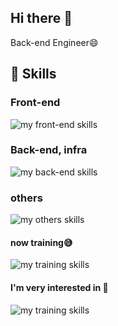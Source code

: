 ## Hi there 👋
Back-end Engineer😄

<!--![riii111's GitHub stats](https://github-readme-stats.vercel.app/api/top-langs/?username=riii111&show_icons=true&theme=radical)　-->
<!--
**riii111/riii111** is a ✨ _special_ ✨ repository because its `README.md` (this file) appears on your GitHub profile.

Here are some ideas to get you started:

- 🔭 I’m currently working on ...
- 🌱 I’m currently learning ...
- 👯 I’m looking to collaborate on ...
- 🤔 I’m looking for help with ...
- 💬 Ask me about ...
- 📫 How to reach me: ...
- 😄 Pronouns: ...
- ⚡ Fun fact: ...
-->

<!-- 参考→ https://qiita.com/mmnn/items/cf465d271171cba8bd51 -->

<!-- 1. GitHub usernameを変更 -->
<!-- <div align="right">
  <img src="https://komarev.com/ghpvc/?username=riii111" />
</div> -->

<!-- 3. 好きな技術スタックに変更 -->
<!-- ライトモート：theme=light, ダークモート：theme=dark -->
<!-- アイコンの選択肢一覧：https://arc.net/l/quote/zizyykfh -->
## 🌱 Skills
### Front-end
<img alt="my front-end skills" src="https://skillicons.dev/icons?theme=dark&perline=7&i=html,css,js,ts,react,next" />

### Back-end, infra
<img alt="my back-end skills" src="https://skillicons.dev/icons?theme=dark&perline=9&i=python,fastapi,django,ts,nestjs,mysql,postgresql,docker,aws" />

### others
<img alt="my others skills" src="https://skillicons.dev/icons?theme=dark&perline=7&i=c,cpp,linux" />

#### now training😅
<img alt="my training skills" src="https://skillicons.dev/icons?theme=dark&perline=7&i=vue,nuxt,mongodb" />

#### I'm very interested in 🧐
<img alt="my training skills" src="https://skillicons.dev/icons?theme=dark&perline=7&i=rust,actix,svelte,gcp,cloudflare" />


<!-- 4. GitHub usernameを変更, 2箇所 -->
<!-- ライトモート：theme=light, ダークモート：theme=vue-dark  -->
<!-- ## 🏃‍♀️ Activities
<div align="left"> 
  <img alt="Top Langs" height="170px" src="https://github-readme-stats.vercel.app/api?username=riii111&theme=vue-dark&layout=compact" />
  <img alt="github stats" height="170px" src="https://github-readme-stats.vercel.app/api/top-langs/?username=riii111&theme=vue-dark&layout=compact" />
</div> -->
